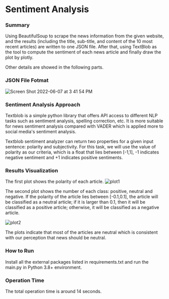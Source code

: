 # Sentiment Analysis

### Summary ###
Using BeautifulSoup to scrape the news information from the given website, and the results (including the title, sub-title, and content of the 10 most recent articles) are written to one JSON file. After that, using TextBlob as the tool to compute the sentiment of each news article and finally draw the plot by plotly.

Other details are showed in the following parts.

### JSON File Fotmat ###
![Screen Shot 2022-06-07 at 3 41 54 PM](https://user-images.githubusercontent.com/46780987/172495210-02b12adc-9834-4841-85f5-9072ec20b09f.png)

### Sentiment Analysis Approach ###
Textblob is a simple python library that offers API access to different NLP tasks such as sentiment analysis, spelling correction, etc. It is more suitable for news sentiment analysis compared with VADER which is applied more to social media's sentiment analysis.

Textblob sentiment analyzer can return two properties for a given input sentence: polarity and subjectivity. For this task, we will use the value of polarity as our criteria, which is a float that lies between [-1,1], -1 indicates negative sentiment and +1 indicates positive sentiments. 

### Results Visualization ###
The first plot shows the polarity of each article.
![plot1](https://user-images.githubusercontent.com/46780987/172498692-fb68aeb5-067f-4c04-8100-fa0a44ffbc22.png)

The second plot shows the number of each class: positive, neutral and negative. If the polarity of the article lies between [-0.1,0.1], the article will be classified as a neutral article; if it is larger than 0.1, then it will be classified as a positive article; otherwise, it will be classified as a negative article.

![plot2](https://user-images.githubusercontent.com/46780987/172499153-6685124c-efa0-42df-84a3-e58de342f85b.png)

The plots indicate that most of the articles are neutral which is consistent with our perception that news should be neutral.

### How to Run ###
Install all the external packages listed in requirements.txt and run the main.py in Python 3.8+ environment.

### Operation Time ###
The total operation time is around 14 seconds.
